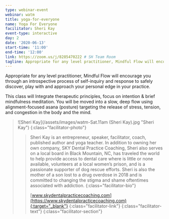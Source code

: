 ```yaml
---
type: webinar-event
webinar: watm
title: yoga-for-everyone
name: Yoga For Everyone
facilitator: Sheri Kay
event-type: interactive
day: 2
date: '2020-06-13'
start-time: '11:00'
end-time: '12:00'
link: https://zoom.us/j/8285470222 # SH Team Room
tagline: Appropriate for any level practitioner, Mindful Flow will encourage you through an introspective process of self-inquiry and response to safely discover, play with and approach your personal edge in your practice.
---
```


Appropriate for any level practitioner, Mindful Flow will encourage you through an introspective process of self-inquiry and response to safely discover, play with and approach your personal edge in your practice.

This class will Integrate therapeutic principles, focus on intention & brief mindfulness meditation. You will be moved into a slow, deep flow using alignment-focused asana (posture) targeting the release of stress, tension, and congestion in the body and the mind.

> ![Sheri Kay](/assets/images/watm-Sat.11am (Sheri Kay).jpg "Sheri Kay")
> {:class="facilitator-photo"}
>
> > Sheri Kay is an entrepreneur, speaker, facilitator, coach, published author and yoga teacher. In addition to owning her own company, SKY Dental Practice Coaching, Sheri also  serves on a local board in Black Mountain, NC,  has traveled the world to help provide access to dental care where is little or none available, volunteers at a local women’s prison, and is a passionate supporter of dog rescue efforts. Sheri is also the mother of a son lost to a drug overdose in 2018 and is committed to changing the stigma and shame oftentimes associated with addiction.
> > {:class="facilitator-bio"}
> >
> > [www.skydentalpracticecoaching.com](https://www.skydentalpracticecoaching.com){:target="_blank"}
> > {:class="facilitator-link"}
> {:class="facilitator-text"}
{:class="facilitator-section"}
